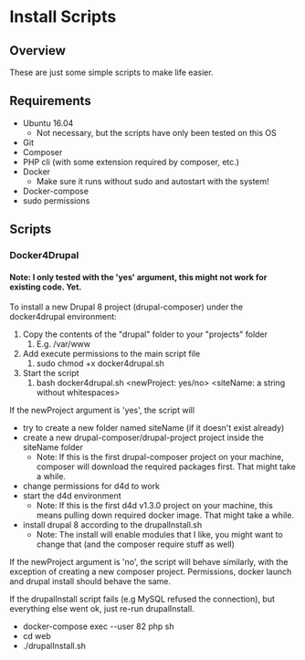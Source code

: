 # Install Scripts
## Overview
These are just some simple scripts to make life easier.

## Requirements
* Ubuntu 16.04
  * Not necessary, but the scripts have only been tested on this OS
* Git
* Composer
* PHP cli (with some extension required by composer, etc.)
* Docker
  * Make sure it runs without sudo and autostart with the system!
* Docker-compose
* sudo permissions

## Scripts
### Docker4Drupal
#### Note: I only tested with the 'yes' argument, this might not work for existing code. Yet.
To install a new Drupal 8 project (drupal-composer) under the docker4drupal environment:  
1. Copy the contents of the "drupal" folder to your "projects" folder
    1. E.g. /var/www
1. Add execute permissions to the main script file
    1. sudo chmod +x docker4drupal.sh
1. Start the script
    1. bash docker4drupal.sh <newProject: yes/no> <siteName: a string without whitespaces>

If the newProject argument is 'yes', the script will 
* try to create a new folder named siteName (if it doesn't exist already)
* create a new drupal-composer/drupal-project project inside the siteName folder
  * Note: If this is the first drupal-composer project on your machine, composer will 
  download the required packages first. That might take a while.
* change permissions for d4d to work
* start the d4d environment
  * Note: If this is the first d4d v1.3.0 project on your machine, this means pulling down
  required docker image. That might take a while.
* install drupal 8 according to the drupalInstall.sh
  * Note: The install will enable modules that I like, 
  you might want to change that (and the composer require stuff as well)
  
If the newProject argument is 'no', the script will behave similarly, with the exception of
creating a new composer project. Permissions, docker launch and drupal install should behave
the same.
    
If the drupalInstall script fails (e.g MySQL refused the connection), 
but everything else went ok, just re-run drupalInstall.
* docker-compose exec --user 82 php sh
* cd web
* ./drupalInstall.sh <siteName>
